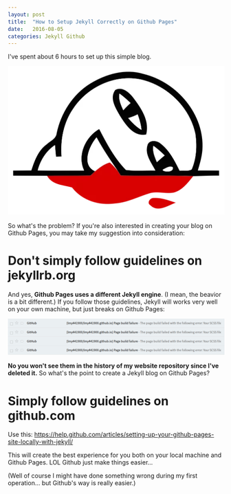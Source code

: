 ```yaml
---
layout: post
title:  "How to Setup Jekyll Correctly on Github Pages"
date:   2016-08-05
categories: Jekyll Github
---
```


I've spent about 6 hours to set up this simple blog.

![OMG...](/assets/dying.png)

So what's the problem? If you're also interested in creating your blog on Github Pages, you may take my suggestion into consideration:

# Don't simply follow guidelines on jekyllrb.org

And yes, **Github Pages uses a different Jekyll engine**. (I mean, the beavior is a bit different.) If you follow those guidelines, Jekyll will works very well on your own machine, but just breaks on Github Pages:

![Breaks on Github Pages. These are emails sent by Github.](/assets/github-page-break-email.png)

**No you won't see them in the history of my website repository since I've deleted it.** So what's the point to create a Jekyll blog on Github Pages?

# Simply follow guidelines on github.com

Use this: https://help.github.com/articles/setting-up-your-github-pages-site-locally-with-jekyll/

This will create the best experience for you both on your local machine and Github Pages. LOL Github just make things easier...

(Well of course I might have done something wrong during my first operation... but Github's way is really easier.)
